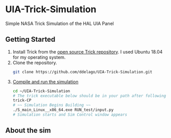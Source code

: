 # UIA-Trick-Simulation
Simple NASA Trick Simulation of the HAL UIA Panel

## Getting Started
1. Install Trick from the [open source Trick repository](https://github.com/nasa/trick). I used Ubuntu 18.04 for my operating system. 
2. Clone the repository. 
	``` bash
	git clone https://github.com/ddelago/UIA-Trick-Simulation.git
	```
3. [Compile and run the  simulation](https://github.com/nasa/trick/wiki/ATutAnalyticSim)
	``` bash
	cd ~/UIA-Trick-Simulation
	# The trick executable below should be in your path after following the installation instructions
	trick-CP
	# ~~ Simulation Begins Building ~~
	./S_main_Linux__x86_64.exe RUN_test/input.py
	# Simulation starts and Sim Control window appears
	```  
## About the sim
